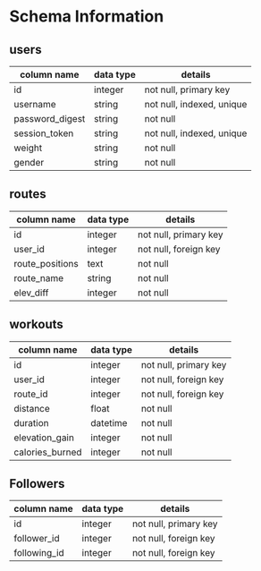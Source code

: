 # Schema Information

## users
column name     | data type | details
----------------|-----------|-----------------------
id              | integer   | not null, primary key
username        | string    | not null, indexed, unique
password_digest | string    | not null
session_token   | string    | not null, indexed, unique
weight          | string    | not null
gender          | string    | not null


## routes

column name     | data type | details
----------------|-----------|-----------------------
id              | integer   | not null, primary key
user_id         | integer   | not null, foreign key
route_positions | text      | not null
route_name      | string    | not null
elev_diff       | integer   | not null


## workouts

column name     | data type | details
----------------|-----------|-----------------------
id              | integer   | not null, primary key
user_id         | integer   | not null, foreign key
route_id        | integer   | not null, foreign key
distance        | float     | not null
duration        | datetime  | not null
elevation_gain  | integer   | not null
calories_burned | integer   | not null

## Followers

column name     | data type | details
----------------|-----------|-----------------------
id              | integer   | not null, primary key
follower_id     | integer   | not null, foreign key
following_id    | integer   | not null, foreign key 
